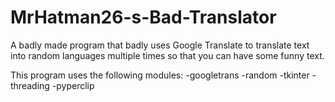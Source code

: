# MrHatman26-s-Bad-Translator
A badly made program that badly uses Google Translate to translate text into random languages multiple times so that you can have some funny text.

This program uses the following modules:
  -googletrans
  -random
  -tkinter
  -threading
  -pyperclip
